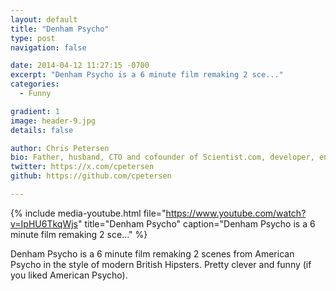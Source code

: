 ```yaml
---
layout: default
title: "Denham Psycho"
type: post
navigation: false

date: 2014-04-12 11:27:15 -0700
excerpt: "Denham Psycho is a 6 minute film remaking 2 sce..."
categories:
  - Funny

gradient: 1
image: header-9.jpg
details: false

author: Chris Petersen
bio: Father, husband, CTO and cofounder of Scientist.com, developer, entrepreneur and technologist.
twitter: https://x.com/cpetersen
github: https://github.com/cpetersen

---
```


{% include media-youtube.html file="https://www.youtube.com/watch?v=IpHU6TkqWjs" title="Denham Psycho" caption="Denham Psycho is a 6 minute film remaking 2 sce..." %}

Denham Psycho is a 6 minute film remaking 2 scenes from American Psycho in the style of modern British Hipsters. Pretty clever and funny (if you liked American Psycho).
